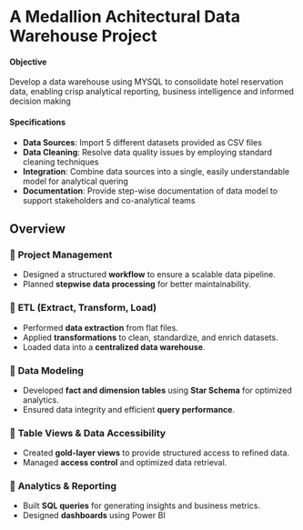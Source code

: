 # A Medallion Achitectural Data Warehouse Project
#### Objective
Develop a data warehouse using MYSQL to consolidate hotel reservation data, enabling crisp analytical reporting, business intelligence and informed decision making

#### Specifications
- **Data Sources**: Import 5 different datasets provided as CSV files
- **Data Cleaning**: Resolve data quality issues by employing standard cleaning techniques
- **Integration**: Combine data sources into a single, easily understandable model for analytical quering
- **Documentation**: Provide step-wise documentation of data model to support stakeholders and co-analytical teams


## **Overview**
### 🔹 **Project Management**
- Designed a structured **workflow** to ensure a scalable data pipeline.
- Planned **stepwise data processing** for better maintainability.

### 🔹 **ETL (Extract, Transform, Load)**
- Performed **data extraction** from flat files.
- Applied **transformations** to clean, standardize, and enrich datasets.
- Loaded data into a **centralized data warehouse**.

### 🔹 **Data Modeling**
- Developed **fact and dimension tables** using **Star Schema** for optimized analytics.
- Ensured data integrity and efficient **query performance**.

### 🔹 **Table Views & Data Accessibility**
- Created **gold-layer views** to provide structured access to refined data.
- Managed **access control** and optimized data retrieval.

### 🔹 **Analytics & Reporting**
- Built **SQL queries** for generating insights and business metrics.
- Designed **dashboards** using Power BI



